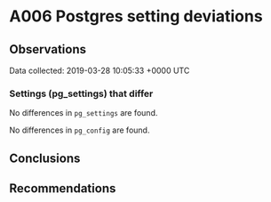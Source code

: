 # A006 Postgres setting deviations #

## Observations ##
Data collected: 2019-03-28 10:05:33 +0000 UTC  

### Settings (pg_settings) that differ ###

No differences in `pg_settings` are found.


No differences in `pg_config` are found.



## Conclusions ##


## Recommendations ##

